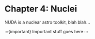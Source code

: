 # Chapter 4: Nuclei

NUDA is a nuclear astro toolkit, blah blah...

:::{important}
Important stuff goes here
:::
